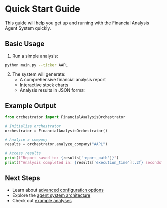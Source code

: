 # Quick Start Guide

This guide will help you get up and running with the Financial Analysis Agent System quickly.

## Basic Usage

1. Run a simple analysis:
```bash
python main.py --ticker AAPL
```

2. The system will generate:
   - A comprehensive financial analysis report
   - Interactive stock charts
   - Analysis results in JSON format

## Example Output

```python
from orchestrator import FinancialAnalysisOrchestrator

# Initialize orchestrator
orchestrator = FinancialAnalysisOrchestrator()

# Analyze a company
results = orchestrator.analyze_company("AAPL")

# Access results
print(f"Report saved to: {results['report_path']}")
print(f"Analysis completed in: {results['execution_time']:.2f} seconds")
```

## Next Steps

- Learn about [advanced configuration options](configuration.md)
- Explore the [agent system architecture](../components/agent-system.md)
- Check out [example analyses](../examples/basic-usage.md)
